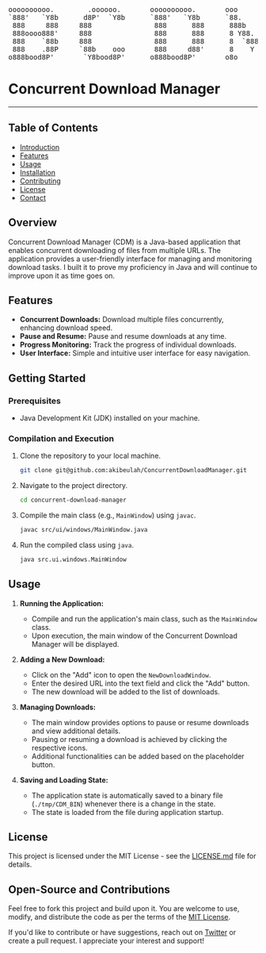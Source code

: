 <pre>
oooooooooo.        .oooooo.       oooooooooo.       ooo        ooooo 
`888'   `Y8b      d8P'  `Y8b      `888'   `Y8b      `88.       .888' 
 888     888     888               888      888      888b     d'888  
 888oooo888'     888               888      888      8 Y88. .P  888  
 888    `88b     888               888      888      8  `888'   888  
 888    .88P     `88b    ooo       888     d88'      8    Y     888  
o888bood8P'       `Y8bood8P'      o888bood8P'       o8o        o888o
</pre>
# Concurrent Download Manager
___

## Table of Contents
- [Introduction](#introduction)
- [Features](#features)
- [Usage](#usage)
- [Installation](#installation)
- [Contributing](#contributing)
- [License](#license)
- [Contact](#contact)

## Overview

Concurrent Download Manager (CDM) is a Java-based application that enables concurrent downloading of files from multiple URLs. The application provides a user-friendly interface for managing and monitoring download tasks.
I built it to prove my proficiency in Java and will continue to improve upon it as time goes on.

## Features

- **Concurrent Downloads:** Download multiple files concurrently, enhancing download speed.
- **Pause and Resume:** Pause and resume downloads at any time.
- **Progress Monitoring:** Track the progress of individual downloads.
- **User Interface:** Simple and intuitive user interface for easy navigation.

## Getting Started

### Prerequisites

- Java Development Kit (JDK) installed on your machine.

### Compilation and Execution

1. Clone the repository to your local machine.

    ```bash
    git clone git@github.com:akibeulah/ConcurrentDownloadManager.git
    ```

2. Navigate to the project directory.

    ```bash
    cd concurrent-download-manager
    ```

3. Compile the main class (e.g., `MainWindow`) using `javac`.

    ```bash
    javac src/ui/windows/MainWindow.java
    ```

4. Run the compiled class using `java`.

    ```bash
    java src.ui.windows.MainWindow
    ```
## Usage

1. **Running the Application:**
    - Compile and run the application's main class, such as the `MainWindow` class.
    - Upon execution, the main window of the Concurrent Download Manager will be displayed.

2. **Adding a New Download:**
    - Click on the "Add" icon to open the `NewDownloadWindow`.
    - Enter the desired URL into the text field and click the "Add" button.
    - The new download will be added to the list of downloads.

3. **Managing Downloads:**
    - The main window provides options to pause or resume downloads and view additional details.
    - Pausing or resuming a download is achieved by clicking the respective icons.
    - Additional functionalities can be added based on the placeholder button.

4. **Saving and Loading State:**
    - The application state is automatically saved to a binary file (`./tmp/CDM_BIN`) whenever there is a change in the state.
    - The state is loaded from the file during application startup.

## License

This project is licensed under the MIT License - see the [LICENSE.md](LICENSE.md) file for details.

## Open-Source and Contributions

Feel free to fork this project and build upon it. You are welcome to use, modify, and distribute the code as per the terms of the [MIT License](LICENSE.md).

If you'd like to contribute or have suggestions, reach out on [Twitter](https://twitter.com/for_luhh) or create a pull request. I appreciate your interest and support!
